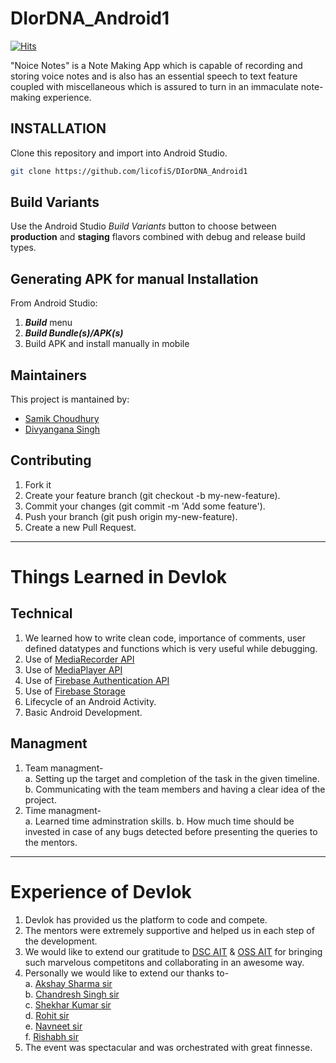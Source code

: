 
# DIorDNA_Android1

[![Hits](https://hits.seeyoufarm.com/api/count/incr/badge.svg?url=https%3A%2F%2Fgithub.com%2FlicofiS%2FDIorDNA_Android1&count_bg=%23109BEF&title_bg=%233B3636&icon=dev-dot-to.svg&icon_color=%23E7E7E7&title=lok&edge_flat=false)](https://github.com/licofiS/DIorDNA_Android1/)

"Noice Notes" is a Note Making App which is capable of recording and storing voice notes and is also has an essential speech to text feature coupled with miscellaneous which is assured to turn in an immaculate note-making experience.   

## INSTALLATION
Clone this repository and import into Android Studio. 
```bash
git clone https://github.com/licofiS/DIorDNA_Android1
```
## Build Variants 
Use the Android Studio *Build Variants* button to choose between **production** and **staging** flavors combined with debug and release build types.
## Generating APK for manual Installation
From Android Studio:
1. ***Build*** menu
2. ***Build Bundle(s)/APK(s)***
3. Build APK and install manually in mobile 

## Maintainers
This project is mantained by:
* [Samik Choudhury](http://github.com/licofiS)
* [Divyangana Singh](https://github.com/div-yangana)

## Contributing
1. Fork it
2. Create your feature branch (git checkout -b my-new-feature).
3. Commit your changes (git commit -m 'Add some feature').
4. Push your branch (git push origin my-new-feature).
5. Create a new Pull Request.

<hr>

# Things Learned in Devlok

## Technical
1. We learned how to write clean code, importance of comments, user defined datatypes and functions which is very useful while debugging.
3. Use of [MediaRecorder API](https://developer.android.com/reference/kotlin/android/media/MediaRecorder)
4. Use of [MediaPlayer API](https://developer.android.com/reference/kotlin/android/media/MediaPlayer)
5. Use of [Firebase Authentication API](https://firebase.google.com/docs/auth)
6. Use of [Firebase Storage](https://firebase.google.com/docs/storage/android/start)
7. Lifecycle of an Android Activity.
8. Basic Android Development.

## Managment
1. Team managment- <br>
    a. Setting up the target and completion of the task in the given timeline. <br>
    b. Communicating with the team members and having a clear idea of the project. <br>
2. Time managment- <br>
    a. Learned time adminstration skills.
    b. How much time should be invested in case of any bugs detected before presenting the queries to the mentors.

<hr>

# Experience of Devlok

1. Devlok has provided us the platform to code and compete.
2. The mentors were extremely supportive and helped us in each step of the development.
3. We would like to extend our gratitude to [DSC AIT](https://github.com/DSC-AIT-Pune) & [OSS AIT](https://github.com/aitoss) for bringing such marvelous competitons and collaborating in an awesome way.
4. Personally we would like to extend our thanks to- <br>
    a. [Akshay Sharma sir](https://github.com/AkshaySharma008) <br>
    b. [Chandresh Singh sir](https://github.com/The-Pascal) <br>
    c. [Shekhar Kumar sir](https://github.com/The-Anton) <br>
    d. [Rohit sir](https://github.com/The-Fuse) <br>
    e. [Navneet sir](https://github.com/MIDAS1901)<br>
    f. [Rishabh sir](https://github.com/xerycks) <br>
5. The event was spectacular and was orchestrated with great finnesse.


